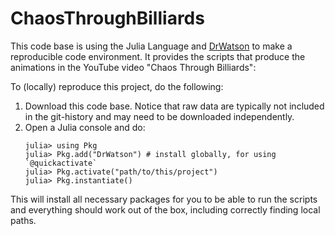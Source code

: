 # ChaosThroughBilliards

This code base is using the Julia Language and [DrWatson](https://juliadynamics.github.io/DrWatson.jl/stable/) to make a reproducible code environment. 
It provides the scripts that produce the animations in the YouTube video "Chaos Through Billiards": 

 To (locally) reproduce this project, do the following:

1. Download this code base. Notice that raw data are typically not included in the
   git-history and may need to be downloaded independently.
2. Open a Julia console and do:
   ```
   julia> using Pkg
   julia> Pkg.add("DrWatson") # install globally, for using `@quickactivate`
   julia> Pkg.activate("path/to/this/project")
   julia> Pkg.instantiate()
   ```

This will install all necessary packages for you to be able to run the scripts and
everything should work out of the box, including correctly finding local paths.